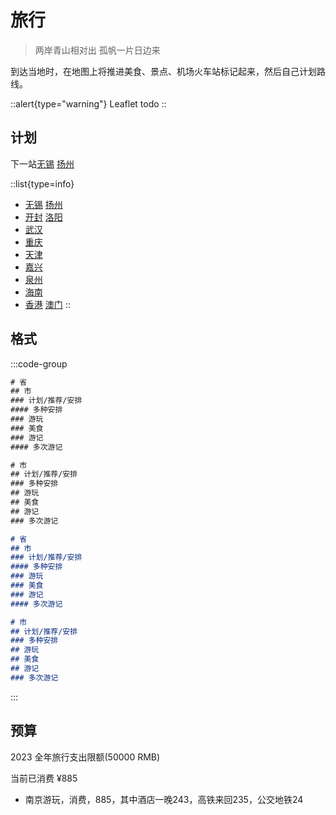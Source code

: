 # 旅行

> 两岸青山相对出 孤帆一片日边来

到达当地时，在地图上将推进美食、景点、机场火车站标记起来，然后自己计划路线。

::alert{type="warning"}
Leaflet todo
::

## 计划

下一站[无锡](/china/jiangsu#无锡) [扬州](/china/jiangsu#扬州)

::list{type=info}

- [无锡](/china/jiangsu#无锡) [扬州](/china/jiangsu#扬州)
- [开封](/china/henan#开封) [洛阳](/china/henan#洛阳)
- [武汉](/china/hubei#武汉)
- [重庆](/china/chongqing)
- [天津](/china/tianjin)
- [嘉兴](/china/zhejiang#嘉兴)
- [泉州](/china/fujian#泉州)
- [海南](/china/hainan)
- [香港](/china/hongkong) [澳门](/china/macao)
::

## 格式

:::code-group

```txt [写法/省]
# 省
## 市
### 计划/推荐/安排
#### 多种安排
### 游玩
### 美食
### 游记
#### 多次游记
```

```txt [写法/市]
# 市
## 计划/推荐/安排
### 多种安排
## 游玩
## 美食
## 游记
### 多次游记
```

```markdown [显示/省]
# 省
## 市
### 计划/推荐/安排
#### 多种安排
### 游玩
### 美食
### 游记
#### 多次游记
```

```markdown [显示/市]
# 市
## 计划/推荐/安排
### 多种安排
## 游玩
## 美食
## 游记
### 多次游记
```

:::

## 预算

2023 全年旅行支出限额(50000 RMB)

当前已消费 ¥885

- 南京游玩，消费，885，其中酒店一晚243，高铁来回235，公交地铁24
